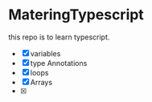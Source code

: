 # MateringTypescript
this repo is to learn typescript.

- [x] variables
- [x] type Annotations
- [x] loops
- [x] Arrays
- [x]